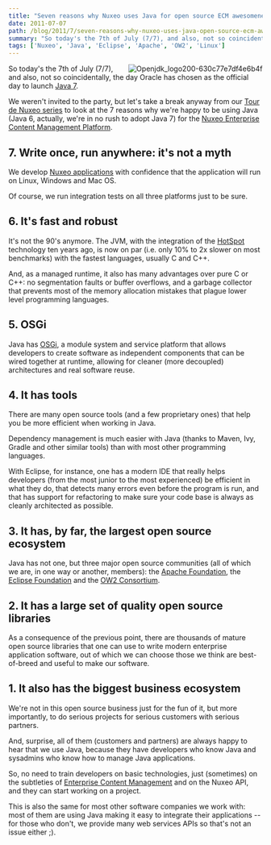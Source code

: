 ```yaml
---
title: "Seven reasons why Nuxeo uses Java for open source ECM awesomeness"
date: 2011-07-07
path: /blog/2011/7/seven-reasons-why-nuxeo-uses-java-open-source-ecm-awesomeness
summary: "So today's the 7th of July (7/7), and also, not so coincidentally, the day Oracle has chosen as the official day to launch Java 7."
tags: ['Nuxeo', 'Java', 'Eclipse', 'Apache', 'OW2', 'Linux']
---
```


<img style="float: right; margin-left: 5px;" title="Openjdk_logo200-630c77e7df4e6b4f" src="/images/6a010536291c30970b014e89accf05970d-800wi.png"/> 
So today's the 7th of July (7/7), and also, not so coincidentally, the day Oracle has chosen as the official day to launch <a href="http://www.theregister.co.uk/2011/07/07/oracle_java_seven_announcement/">Java 7</a>.

We weren't invited to the party, but let's take a break anyway from our <a href="/blog/2011/07/introducing-2011-tour-nuxeo/">Tour de Nuxeo series</a> to look at the 7 reasons why we're happy to be using Java (Java 6, actually, we're in no rush to adopt Java 7) for the <a href="http://www.nuxeo.com/en/products/ep">Nuxeo Enterprise Content Management Platform</a>.

<!-- more -->

<h2>7. Write once, run anywhere: it's not a myth</h2>

<p>We develop <a href="http://www.nuxeo.com/en/products/make-it-your-own">Nuxeo applications</a> with confidence that the application will run on Linux, Windows and Mac OS. </p>

<p>Of course, we run integration tests on all three platforms just to be sure.</p>

<h2>6. It's fast and robust</h2>

<p>It's not the 90's anymore. The JVM, with the integration of the <a href="http://en.wikipedia.org/wiki/HotSpot">HotSpot</a> technology ten years ago, is now on par (i.e. only 10% to 2x slower on most benchmarks) with the fastest languages, usually C and C++.</p>

<p>And, as a managed runtime, it also has many advantages over pure C or C++: no segmentation faults or buffer overflows, and a garbage collector that prevents most of the memory allocation mistakes that plague lower level programming languages.</p>

<h2>5. OSGi</h2>

<p>Java has <a href="http://community.nuxeo.com/static/book-draft/osgi2.html">OSGi</a>, a module system and service platform that allows developers to create software as independent components that can be wired together at runtime, allowing for cleaner (more decoupled) architectures and real software reuse.</p>

<h2>4. It has tools</h2>

<p>There are many open source tools (and a few proprietary ones) that help you be more efficient when working in Java.</p>

<p>Dependency management is much easier with Java (thanks to Maven, Ivy, Gradle and other similar tools) than with most other programming languages.</p>

<p>With Eclipse, for instance, one has a modern IDE that really helps developers (from the most junior to the most experienced) be efficient in what they do, that detects many errors even before the program is run, and that has support for refactoring to make sure your code base is always as cleanly architected as possible. </p>

<h2>3. It has, by far, the largest open source ecosystem</h2>

<p>Java has not one, but three major open source communities (all of which we are, in one way or another, members): the <a href="http://www.nuxeo.com/en/about/news/nuxeo-initiates-contribution-of-cmis-enabled-content-repository-to-eclipse-foundation">Apache Foundation</a>, the <a href="http://www.infoq.com/news/2011/02/nuxeo-core">Eclipse Foundation</a> and the <a href="http://blogs.nuxeo.com/fermigier/2011/04/nuxeo-now-incubated-ow2-project.html">OW2 Consortium</a>.</p>

<h2>2. It has a large set of quality open source libraries</h2>

<p>As a consequence of the previous point, there are thousands of mature open source libraries that one can use to write modern enterprise application software, out of which we can choose those we think are best-of-breed and useful to make our software.</p>

<h2>1. It also has the biggest business ecosystem</h2>

<p>We're not in this open source business just for the fun of it, but more importantly, to do serious projects for serious customers with serious partners.</p>

<p>And, surprise, all of them (customers and partners) are always happy to hear that we use Java, because they have developers who know Java and sysadmins who know how to manage Java applications.</p>

<p>So, no need to train developers on basic technologies, just (sometimes) on the subtleties of <a href="/blog/2011/07/why-manage-content/">Enterprise Content Management</a> and on the Nuxeo API, and they can start working on a project.</p>

<p>This is also the same for most other software companies we work with: most of them are using Java making it easy to integrate their applications -- for those who don't, we provide many web services APIs so that's not an issue either ;).</p>

